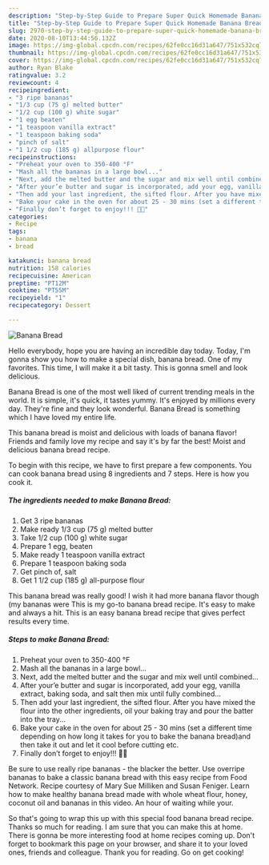 ```yaml
---
description: "Step-by-Step Guide to Prepare Super Quick Homemade Banana Bread"
title: "Step-by-Step Guide to Prepare Super Quick Homemade Banana Bread"
slug: 2970-step-by-step-guide-to-prepare-super-quick-homemade-banana-bread
date: 2020-08-10T13:44:56.132Z
image: https://img-global.cpcdn.com/recipes/62fe0cc16d31a647/751x532cq70/banana-bread-recipe-main-photo.jpg
thumbnail: https://img-global.cpcdn.com/recipes/62fe0cc16d31a647/751x532cq70/banana-bread-recipe-main-photo.jpg
cover: https://img-global.cpcdn.com/recipes/62fe0cc16d31a647/751x532cq70/banana-bread-recipe-main-photo.jpg
author: Ryan Blake
ratingvalue: 3.2
reviewcount: 4
recipeingredient:
- "3 ripe bananas"
- "1/3 cup (75 g) melted butter"
- "1/2 cup (100 g) white sugar"
- "1 egg beaten"
- "1 teaspoon vanilla extract"
- "1 teaspoon baking soda"
- "pinch of salt"
- "1 1/2 cup (185 g) allpurpose flour"
recipeinstructions:
- "Preheat your oven to 350-400 °F"
- "Mash all the bananas in a large bowl..."
- "Next, add the melted butter and the sugar and mix well until combined..."
- "After your’e butter and sugar is incorporated, add your egg, vanilla extract, baking soda, and salt then mix until fully combined..."
- "Then add your last ingredient, the sifted flour. After you have mixed the flour into the other ingredients, oil your baking tray and pour the batter into the tray..."
- "Bake your cake in the oven for about 25 - 30 mins (set a different time depending on how long it takes for you to bake the banana bread)and then take it out and let it cool before cutting etc."
- "Finally don’t forget to enjoy!!! 🍞🍌"
categories:
- Recipe
tags:
- banana
- bread

katakunci: banana bread 
nutrition: 158 calories
recipecuisine: American
preptime: "PT12M"
cooktime: "PT55M"
recipeyield: "1"
recipecategory: Dessert

---
```



![Banana Bread](https://img-global.cpcdn.com/recipes/62fe0cc16d31a647/751x532cq70/banana-bread-recipe-main-photo.jpg)

Hello everybody, hope you are having an incredible day today. Today, I'm gonna show you how to make a special dish, banana bread. One of my favorites. This time, I will make it a bit tasty. This is gonna smell and look delicious.

Banana Bread is one of the most well liked of current trending meals in the world. It is simple, it's quick, it tastes yummy. It's enjoyed by millions every day. They're fine and they look wonderful. Banana Bread is something which I have loved my entire life.

This banana bread is moist and delicious with loads of banana flavor! Friends and family love my recipe and say it&#39;s by far the best! Moist and delicious banana bread recipe.


To begin with this recipe, we have to first prepare a few components. You can cook banana bread using 8 ingredients and 7 steps. Here is how you cook it.

<!--inarticleads1-->

##### The ingredients needed to make Banana Bread:

1. Get 3 ripe bananas
1. Make ready 1/3 cup (75 g) melted butter
1. Take 1/2 cup (100 g) white sugar
1. Prepare 1 egg, beaten
1. Make ready 1 teaspoon vanilla extract
1. Prepare 1 teaspoon baking soda
1. Get pinch of, salt
1. Get 1 1/2 cup (185 g) all-purpose flour


This banana bread was really good! I wish it had more banana flavor though (my bananas were This is my go-to banana bread recipe. It&#39;s easy to make and always a hit. This is an easy banana bread recipe that gives perfect results every time. 

<!--inarticleads2-->

##### Steps to make Banana Bread:

1. Preheat your oven to 350-400 °F
1. Mash all the bananas in a large bowl...
1. Next, add the melted butter and the sugar and mix well until combined...
1. After your’e butter and sugar is incorporated, add your egg, vanilla extract, baking soda, and salt then mix until fully combined...
1. Then add your last ingredient, the sifted flour. After you have mixed the flour into the other ingredients, oil your baking tray and pour the batter into the tray...
1. Bake your cake in the oven for about 25 - 30 mins (set a different time depending on how long it takes for you to bake the banana bread)and then take it out and let it cool before cutting etc.
1. Finally don’t forget to enjoy!!! 🍞🍌


Be sure to use really ripe bananas - the blacker the better. Use overripe bananas to bake a classic banana bread with this easy recipe from Food Network. Recipe courtesy of Mary Sue Milliken and Susan Feniger. Learn how to make healthy banana bread made with whole wheat flour, honey, coconut oil and bananas in this video. An hour of waiting while your. 

So that's going to wrap this up with this special food banana bread recipe. Thanks so much for reading. I am sure that you can make this at home. There is gonna be more interesting food at home recipes coming up. Don't forget to bookmark this page on your browser, and share it to your loved ones, friends and colleague. Thank you for reading. Go on get cooking!
